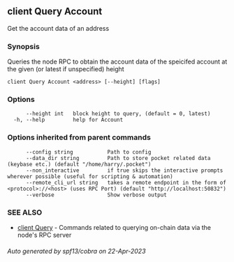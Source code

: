 ## client Query Account

Get the account data of an address

### Synopsis

Queries the node RPC to obtain the account data of the speicifed account at the given (or latest if unspecified) height

```
client Query Account <address> [--height] [flags]
```

### Options

```
      --height int   block height to query, (default = 0, latest)
  -h, --help         help for Account
```

### Options inherited from parent commands

```
      --config string           Path to config
      --data_dir string         Path to store pocket related data (keybase etc.) (default "/home/harry/.pocket")
      --non_interactive         if true skips the interactive prompts wherever possible (useful for scripting & automation)
      --remote_cli_url string   takes a remote endpoint in the form of <protocol>://<host> (uses RPC Port) (default "http://localhost:50832")
      --verbose                 Show verbose output
```

### SEE ALSO

* [client Query](client_Query.md)	 - Commands related to querying on-chain data via the node's RPC server

###### Auto generated by spf13/cobra on 22-Apr-2023
